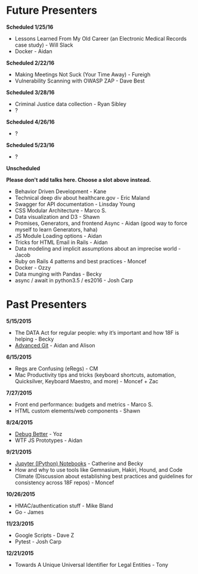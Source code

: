 # Future Presenters

**Scheduled 1/25/16**
* Lessons Learned From My Old Career (an Electronic Medical Records case study) - Will Slack
* Docker - Aidan

**Scheduled 2/22/16**
* Making Meetings Not Suck (Your Time Away) - Fureigh
* Vulnerability Scanning with OWASP ZAP - Dave Best

**Scheduled 3/28/16**
* Criminal Justice data collection - Ryan Sibley
* ?

**Scheduled 4/26/16**
* ?

**Scheduled 5/23/16**
* ?

**Unscheduled**

**Please don't add talks here. Choose a slot above instead.**
* Behavior Driven Development - Kane
* Technical deep div about healthcare.gov - Eric Maland
* Swagger for API documentation - Linsday Young
* CSS Modular Architecture - Marco S.
* Data visualization and D3 - Shawn
* Promises, Generators, and frontend Async - Aidan (good way to force myself to learn Generators, haha)
* JS Module Loading options - Aidan
* Tricks for HTML Email in Rails - Aidan
* Data modeling and implicit assumptions about an imprecise world - Jacob
* Ruby on Rails 4 patterns and best practices - Moncef
* Docker - Ozzy
* Data munging with Pandas - Becky
* async / await in python3.5 / es2016 - Josh Carp

# Past Presenters
**5/15/2015**
* The DATA Act for regular people: why it’s important and how 18F is helping - Becky
* [Advanced Git](git-flag-p) - Aidan and Alison

**6/15/2015**
* Regs are Confusing (eRegs) - CM
* Mac Productivity tips and tricks (keyboard shortcuts, automation, Quicksilver, Keyboard Maestro, and more) - Moncef + Zac

**7/27/2015**
* Front end performance: budgets and metrics - Marco S.
* HTML custom elements/web components - Shawn

**8/24/2015**
* [Debug Better](debug-better) - Yoz
* WTF JS Prototypes - Aidan

**9/21/2015**
* [Jupyter (IPython) Notebooks](jupyter-notebook) - Catherine and Becky
* How and why to use tools like Gemnasium, Hakiri, Hound, and Code Climate (Discussion about establishing best practices and guidelines for consistency across 18F repos) - Moncef

**10/26/2015**
* HMAC/authentication stuff - Mike Bland
* Go - James

**11/23/2015**
* Google Scripts - Dave Z
* Pytest - Josh Carp

**12/21/2015**
* Towards A Unique Universal Identifier for Legal Entities - Tony
